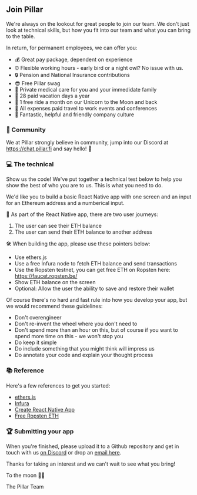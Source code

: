 ## Join Pillar

We're always on the lookout for great people to join our team. We don't just look at technical skills, but how you fit into our team and what you can bring to the table.

In return, for permanent employees, we can offer you:

- 💰 Great pay package, dependent on experience
- ⏰ Flexible working hours - early bird or a night owl? No issue with us.
- 🔒 Pension and National Insurance contributions
- 😎 Free Pillar swag
- 🏥 Private medical care for you and your immedidate family
- 🌴 28 paid vacation days a year
- 🦄 1 free ride a month on our Unicorn to the Moon and back
- 🛫 All expenses paid travel to work events and conferences
- 💖 Fantastic, helpful and friendly company culture

### 💬 Community

We at Pillar strongly believe in community, jump into our Discord at https://chat.pillar.fi and say hello! 👋

### 💻 The technical

Show us the code! We've put together a technical test below to help you show the best of who you are to us. This is what you need to do.

We'd like you to build a basic React Native app with one screen and an input for an Ethereum address and a numberical input.

🚏 As part of the React Native app, there are two user journeys:

1. The user can see their ETH balance
2. The user can send their ETH balance to another address

🛠 When building the app, please use these pointers below:

- Use ethers.js
- Use a free Infura node to fetch ETH balance and send transactions
- Use the Ropsten testnet, 
you can get free ETH on Ropsten here: https://faucet.ropsten.be/
- Show ETH balance on the screen
- Optional: Allow the user the ability to save and restore their wallet

Of course there's no hard and fast rule into how you develop your app, but we would recommend these guidelines:

- Don't overengineer
- Don't re-invent the wheel where you don't need to
- Don't spend more than an hour on this, but of course if you want to spend more time on this - we won't stop you
- Do keep it simple
- Do include something that you might think will impress us
- Do annotate your code and explain your thought process

### 📚 Reference
Here's a few references to get you started:

- [ethers.js](https://docs.ethers.io/v5/)
- [Infura](https://infura.io/)
- [Create React Native App](https://reactnative.dev/docs/getting-started)
- [Free Ropsten ETH](https://faucet.ropsten.be/)

### 🏆 Submitting your app

When you're finished, please upload it to a Github repository and get in touch with us [on Discord](https://chat.pillar.fi) or drop an [email here](mailto:kieran@pillarproject.io?subject=App%20Submission).

Thanks for taking an interest and we can't wait to see what you bring!

To the moon 🚀🌙

The Pillar Team
